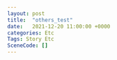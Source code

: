 ```yaml
---
layout: post
title:  "others_test"
date:   2021-12-20 11:00:00 +0000
categories: Etc
Tags: Story Etc
SceneCode: []
---
```

